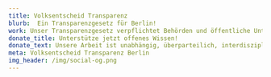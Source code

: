 ```yaml
---
title: Volksentscheid Transparenz
blurb:  Ein Transparenzgesetz für Berlin!
work: Unser Transparenzgesetz verpflichtet Behörden und öffentliche Unternehmen, bisher geheime Verträge, Protokolle des Senats, interne Gutachten und vieles mehr zu veröffentlichen. Die Verwaltung muss diese Informationen kostenlos online bereitstellen. Dadurch können Bürger*innen, Journalist*innen und Initiativen frühzeitig Einblick in das Handeln von Politik & Verwaltung erhalten und aktiv werden.
donate_title: Unterstütze jetzt offenes Wissen!
donate_text: Unsere Arbeit ist unabhängig, überparteilich, interdisziplinär und nicht kommerziell. Mit einer Spende unterstützt Du uns und unsere Community.
meta: Volksentscheid Transparenz Berlin
img_header: /img/social-og.png
---
```

